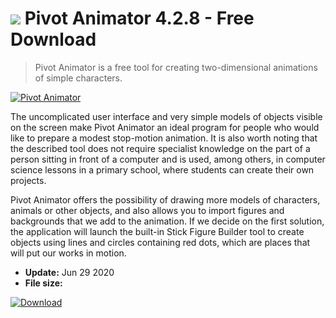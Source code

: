 # ![](https://cdn.softexe.net/static/icon/4/pivot-animator-9378.png) Pivot Animator 4.2.8 - Free Download

> Pivot Animator is a free tool for creating two-dimensional animations of simple characters.

[![Pivot Animator](https://gallery.dpcdn.pl/imgc/Tools/81123/g_-_420x350_1.5_-_x29733933-ff2d-4292-bec9-8c535ff08578.jpg)](https://softexe.net/win/multimedia/video/pivot-animator:acgh.html)

The uncomplicated user interface and very simple models of objects visible on the screen make Pivot Animator an ideal program for people who would like to prepare a modest stop-motion animation. It is also worth noting that the described tool does not require specialist knowledge on the part of a person sitting in front of a computer and is used, among others, in computer science lessons in a primary school, where students can create their own projects.
 
 Pivot Animator offers the possibility of drawing more models of characters, animals or other objects, and also allows you to import figures and backgrounds that we add to the animation. If we decide on the first solution, the application will launch the built-in Stick Figure Builder tool to create objects using lines and circles containing red dots, which are places that will put our works in motion.


- **Update:** Jun 29 2020
- **File size:** 

[![Download](https://cdn.softexe.net/static/img/download.png)](https://softexe.net/win/multimedia/video/pivot-animator:acgh.html)

